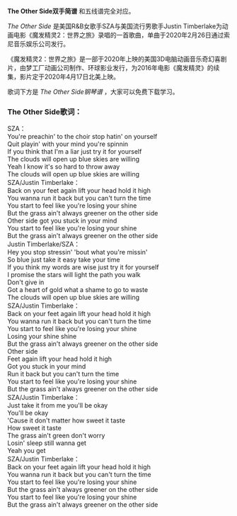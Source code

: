 

**The Other Side双手简谱** 和五线谱完全对应。

_The Other Side_ 是美国R&B女歌手SZA与美国流行男歌手Justin
Timberlake为动画电影《魔发精灵2：世界之旅》录唱的一首歌曲，单曲于2020年2月26日通过索尼音乐娱乐公司发行。

《魔发精灵2：世界之旅》是一部于2020年上映的美国3D电脑动画音乐奇幻喜剧片，由梦工厂动画公司制作、环球影业发行，为2016年电影《魔发精灵》的续集，影片定于2020年4月17日北美上映。

歌词下方是 _The Other Side钢琴谱_ ，大家可以免费下载学习。

### The Other Side歌词：

SZA：  
You're preachin' to the choir stop hatin' on yourself  
Quit playin' with your mind you're spinnin  
If you think that I'm a liar just try it for yourself  
The clouds will open up blue skies are willing  
Yeah I know it's so hard to throw away  
The clouds will open up blue skies are willing  
SZA/Justin Timberlake：  
Back on your feet again lift your head hold it high  
You wanna run it back but you can't turn the time  
You start to feel like you're losing your shine  
But the grass ain't always greener on the other side  
Other side got you stuck in your mind  
You start to feel like you're losing your shine  
But the grass ain't always greener on the other side  
Justin Timberlake/SZA：  
Hey you stop stressin' 'bout what you're missin'  
So blue just take it easy take your time  
If you think my words are wise just try it for yourself  
I promise the stars will light the path you walk  
Don't give in  
Got a heart of gold what a shame to go to waste  
The clouds will open up blue skies are willing  
SZA/Justin Timberlake：  
Back on your feet again lift your head hold it high  
You wanna run it back but you can't turn the time  
You start to feel like you're losing your shine  
Losing your shine shine  
But the grass ain't always greener on the other side  
Other side  
Feet again lift your head hold it high  
Got you stuck in your mind  
Run it back but you can't turn the time  
You start to feel like you're losing your shine  
But the grass ain't always greener on the other side  
SZA/Justin Timberlake：  
Just take it from me you'll be okay  
You'll be okay  
'Cause it don't matter how sweet it taste  
How sweet it taste  
The grass ain't green don't worry  
Losin' sleep still wanna get  
Yeah you get  
SZA/Justin Timberlake：  
Back on your feet again lift your head hold it high  
You wanna run it back but you can't turn the time  
You start to feel like you're losing your shine  
But the grass ain't always greener on the other side  
You start to feel like you're losing your shine  
But the grass ain't always greener on the other side

